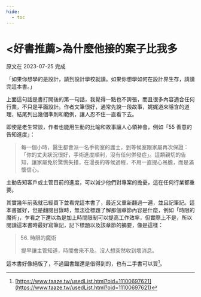 ```yaml
---
hide:
  - toc
---
```


# <好書推薦>為什麼他接的案子比我多

原文在 2023-07-25 完成

「如果你想學的是設計，請到設計學校就讀。如果你想學如何在設計界生存，請讀完這本書。」

上面這句話是書打開後的第一句話，我覺得一點也不誇張，而且很多內容適合任何行業，不只是平面設計。作者文筆很好，通常先說一段故事，娓娓道來隱含的道理，結尾列出幾個準則和範例，讓人忍不住一直看下去。

即使是老生常談，作者也能用生動的比喻和故事讓人心領神會，例如「55 善意的告知進度」：

> 每一個小時，醫生都會派一名手術室的護士，到等候室跟家屬再次保證：「你的丈夫狀況很好，手術進度順利，沒有任何併發症」。這類親切的告知，讓家屬免於驚慌失措，在漫長的等候過程，不用一直提心吊膽，而是滿懷信心。

主動告知客戶或主管目前的進度，可以減少他們對專案的擔憂，這在任何行業都重要。

其實幾年前我就已經買下並看完這本書了，最近又重新翻過一遍，並且記筆記。這本書雖好，但是翻閱目錄時，無法從標題了解那個章節內容是什麼，例如「時限的魔術」，乍看之下還以為是加上時間限制可以提高工作效率，但實際上不是，所以閱讀這本書時最好寫筆記，記下標題以及該章節的摘要，像是這樣：

> 56. 時限的魔術
> 
> 提早讓主管知道，時間會來不及。沒人想突然收到壞消息。

這本書好像絕版了，不過圖書館還是借得到的，也有二手書可以買[^1]。

[^1]: [https://www.taaze.tw/usedList.html?oid=11100697621](https://www.taaze.tw/usedList.html?oid=11100697621)
